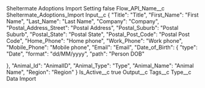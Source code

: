 <?xml version="1.0" encoding="UTF-8"?>
<CustomMetadata xmlns="http://soap.sforce.com/2006/04/metadata" xmlns:xsi="http://www.w3.org/2001/XMLSchema-instance" xmlns:xsd="http://www.w3.org/2001/XMLSchema">
    <label>Sheltermate Adoptions Import Setting</label>
    <protected>false</protected>
    <values>
        <field>Flow_API_Name__c</field>
        <value xsi:type="xsd:string">Sheltermate_Adoptions_Import</value>
    </values>
    <values>
        <field>Input__c</field>
        <value xsi:type="xsd:string">{
  &quot;Title&quot;: &quot;Title&quot;,
  &quot;First_Name&quot;: &quot;First Name&quot;,
  &quot;Last_Name&quot;: &quot;Last Name&quot;,
  &quot;Company&quot;: &quot;Company&quot;,
  &quot;Postal_Address_Street&quot;: &quot;Postal Address&quot;,
  &quot;Postal_Suburb&quot;: &quot;Postal Suburb&quot;,
  &quot;Postal_State&quot;: &quot;Postal State&quot;,
  &quot;Postal_Post_Code&quot;: &quot;Postal Post Code&quot;,
  &quot;Home_Phone&quot;: &quot;Home phone&quot;,
  &quot;Work_Phone&quot;: &quot;Work phone&quot;,
  &quot;Mobile_Phone&quot;: &quot;Mobile phone&quot;,
  &quot;Email&quot;: &quot;Email&quot;,
  &quot;Date_of_Birth&quot;: {
    &quot;type&quot;: &quot;Date&quot;,
    &quot;format&quot;: &quot;dd/MM/yyyy&quot;,
    &quot;path&quot;: &quot;Person DOB&quot;
    
  },
  &quot;Animal_Id&quot;: &quot;AnimalID&quot;,
  &quot;Animal_Type&quot;: &quot;Type&quot;,
  &quot;Animal_Name&quot;: &quot;Animal Name&quot;,
  &quot;Region&quot;: &quot;Region&quot;
}</value>
    </values>
    <values>
        <field>Is_Active__c</field>
        <value xsi:type="xsd:boolean">true</value>
    </values>
    <values>
        <field>Output__c</field>
        <value xsi:nil="true"/>
    </values>
    <values>
        <field>Tags__c</field>
        <value xsi:nil="true"/>
    </values>
    <values>
        <field>Type__c</field>
        <value xsi:type="xsd:string">Data Import</value>
    </values>
</CustomMetadata>
